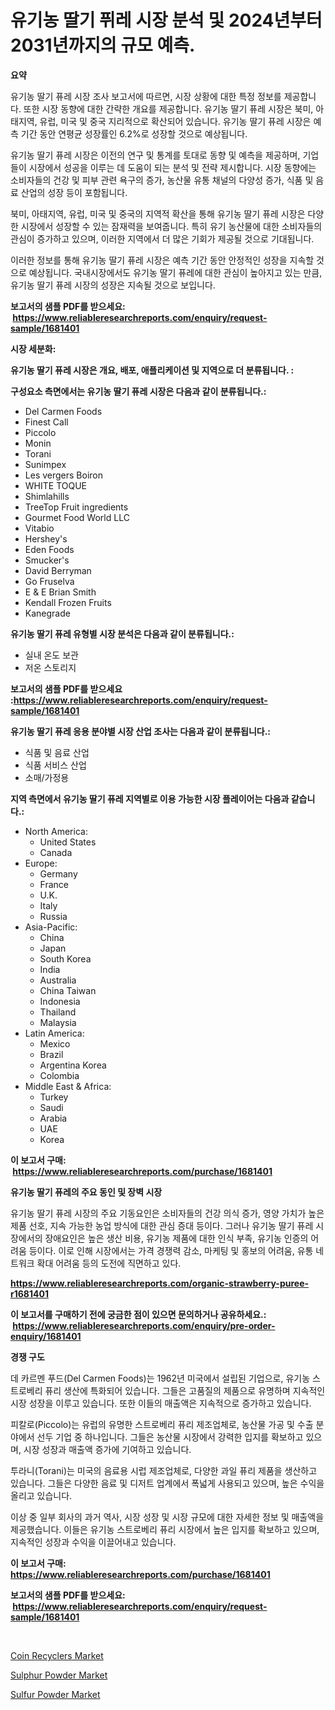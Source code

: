 <p><h1>유기농 딸기 퓌레 시장 분석 및 2024년부터 2031년까지의 규모 예측.</h1></p><p><strong>요약</strong></p>
<p><p>유기농 딸기 퓨레 시장 조사 보고서에 따르면, 시장 상황에 대한 특정 정보를 제공합니다. 또한 시장 동향에 대한 간략한 개요를 제공합니다. 유기농 딸기 퓨레 시장은 북미, 아태지역, 유럽, 미국 및 중국 지리적으로 확산되어 있습니다. 유기농 딸기 퓨레 시장은 예측 기간 동안 연평균 성장률인 6.2%로 성장할 것으로 예상됩니다.</p><p>유기농 딸기 퓨레 시장은 이전의 연구 및 통계를 토대로 동향 및 예측을 제공하며, 기업들이 시장에서 성공을 이루는 데 도움이 되는 분석 및 전략 제시합니다. 시장 동향에는 소비자들의 건강 및 피부 관련 욕구의 증가, 농산물 유통 채널의 다양성 증가, 식품 및 음료 산업의 성장 등이 포함됩니다.</p><p>북미, 아태지역, 유럽, 미국 및 중국의 지역적 확산을 통해 유기농 딸기 퓨레 시장은 다양한 시장에서 성장할 수 있는 잠재력을 보여줍니다. 특히 유기 농산물에 대한 소비자들의 관심이 증가하고 있으며, 이러한 지역에서 더 많은 기회가 제공될 것으로 기대됩니다.</p><p>이러한 정보를 통해 유기농 딸기 퓨레 시장은 예측 기간 동안 안정적인 성장을 지속할 것으로 예상됩니다. 국내시장에서도 유기농 딸기 퓨레에 대한 관심이 높아지고 있는 만큼, 유기농 딸기 퓨레 시장의 성장은 지속될 것으로 보입니다.</p></p>
<p><strong>보고서의 샘플 PDF를 받으세요: &nbsp;<a href="https://www.reliableresearchreports.com/enquiry/request-sample/1681401">https://www.reliableresearchreports.com/enquiry/request-sample/1681401</a></strong></p>
<p><strong>시장 세분화:</strong></p>
<p><strong> 유기농 딸기 퓨레 시장은 개요, 배포, 애플리케이션 및 지역으로 더 분류됩니다. :</strong></p>
<p><strong>구성요소 측면에서는 유기농 딸기 퓨레 시장은 다음과 같이 분류됩니다.:</strong></p>
<p><ul><li>Del Carmen Foods</li><li>Finest Call</li><li>Piccolo</li><li>Monin</li><li>Torani</li><li>Sunimpex</li><li>Les vergers Boiron</li><li>WHITE TOQUE</li><li>Shimlahills</li><li>TreeTop Fruit ingredients</li><li>Gourmet Food World LLC</li><li>Vitabio</li><li>Hershey's</li><li>Eden Foods</li><li>Smucker's</li><li>David Berryman</li><li>Go Fruselva</li><li>E & E Brian Smith</li><li>Kendall Frozen Fruits</li><li>Kanegrade</li></ul></p>
<p><strong> 유기농 딸기 퓨레 유형별 시장 분석은 다음과 같이 분류됩니다.:</strong></p>
<p><ul><li>실내 온도 보관</li><li>저온 스토리지</li></ul></p>
<p><strong>보고서의 샘플 PDF를 받으세요 :<a href="https://www.reliableresearchreports.com/enquiry/request-sample/1681401">https://www.reliableresearchreports.com/enquiry/request-sample/1681401</a></strong></p>
<p><strong> 유기농 딸기 퓨레 응용 분야별 시장 산업 조사는 다음과 같이 분류됩니다.:</strong></p>
<p><ul><li>식품 및 음료 산업</li><li>식품 서비스 산업</li><li>소매/가정용</li></ul></p>
<p><strong>지역 측면에서 유기농 딸기 퓨레 지역별로 이용 가능한 시장 플레이어는 다음과 같습니다.:</strong></p>
<p><ul>
    <li>
        North America:
        <ul>
            <li>United States</li>
            <li>Canada</li>
        </ul>
    </li>
    <li>
        Europe:
        <ul>
            <li>Germany</li>
            <li>France</li>
            <li>U.K.</li>
            <li>Italy</li>
            <li>Russia</li>
        </ul>
    </li>
    <li>
        Asia-Pacific:
        <ul>
            <li>China</li>
            <li>Japan</li>
            <li>South Korea</li>
            <li>India</li>
            <li>Australia</li>
            <li>China Taiwan</li>
            <li>Indonesia</li>
            <li>Thailand</li>
            <li>Malaysia</li>
        </ul>
    </li>
    <li>
        Latin America:
        <ul>
            <li>Mexico</li>
            <li>Brazil</li>
            <li>Argentina Korea</li>
            <li>Colombia</li>
        </ul>
    </li>
    <li>
        Middle East & Africa:
        <ul>
            <li>Turkey</li>
            <li>Saudi</li>
            <li>Arabia</li>
            <li>UAE</li>
            <li>Korea</li>
        </ul>
    </li>
    </ul></p>
<p><strong>이 보고서 구매: &nbsp;<a href="https://www.reliableresearchreports.com/purchase/1681401">https://www.reliableresearchreports.com/purchase/1681401</a></strong></p>
<p><strong>유기농 딸기 퓨레의 주요 동인 및 장벽 시장</strong></p>
<p><p>유기농 딸기 퓨레 시장의 주요 기동요인은 소비자들의 건강 의식 증가, 영양 가치가 높은 제품 선호, 지속 가능한 농업 방식에 대한 관심 증대 등이다. 그러나 유기농 딸기 퓨레 시장에서의 장애요인은 높은 생산 비용, 유기농 제품에 대한 인식 부족, 유기농 인증의 어려움 등이다. 이로 인해 시장에서는 가격 경쟁력 감소, 마케팅 및 홍보의 어려움, 유통 네트워크 확대 어려움 등의 도전에 직면하고 있다.</p></p>
<p><strong><a href="https://www.reliableresearchreports.com/organic-strawberry-puree-r1681401">https://www.reliableresearchreports.com/organic-strawberry-puree-r1681401</a></strong></p>
<p><strong>이 보고서를 구매하기 전에 궁금한 점이 있으면 문의하거나 공유하세요.: &nbsp;<a href="https://www.reliableresearchreports.com/enquiry/pre-order-enquiry/1681401">https://www.reliableresearchreports.com/enquiry/pre-order-enquiry/1681401</a></strong></p>
<p><strong>경쟁 구도</strong></p>
<p><p>데 카르멘 푸드(Del Carmen Foods)는 1962년 미국에서 설립된 기업으로, 유기농 스트로베리 퓨리 생산에 특화되어 있습니다. 그들은 고품질의 제품으로 유명하며 지속적인 시장 성장을 이루고 있습니다. 또한 이들의 매출액은 지속적으로 증가하고 있습니다.</p><p>피칼로(Piccolo)는 유럽의 유명한 스트로베리 퓨리 제조업체로, 농산물 가공 및 수출 분야에서 선두 기업 중 하나입니다. 그들은 농산물 시장에서 강력한 입지를 확보하고 있으며, 시장 성장과 매출액 증가에 기여하고 있습니다.</p><p>투라니(Torani)는 미국의 음료용 시럽 제조업체로, 다양한 과일 퓨리 제품을 생산하고 있습니다. 그들은 다양한 음료 및 디저트 업계에서 폭넓게 사용되고 있으며, 높은 수익을 올리고 있습니다.</p><p>이상 중 일부 회사의 과거 역사, 시장 성장 및 시장 규모에 대한 자세한 정보 및 매출액을 제공했습니다. 이들은 유기농 스트로베리 퓨리 시장에서 높은 입지를 확보하고 있으며, 지속적인 성장과 수익을 이끌어내고 있습니다.</p></p>
<p><strong>이 보고서 구매: &nbsp; <a href="https://www.reliableresearchreports.com/purchase/1681401">https://www.reliableresearchreports.com/purchase/1681401</a></strong></p>
<p><strong>보고서의 샘플 PDF를 받으세요: &nbsp;<a href="https://www.reliableresearchreports.com/enquiry/request-sample/1681401">https://www.reliableresearchreports.com/enquiry/request-sample/1681401</a></strong><strong></strong></p>
<p>&nbsp;</p>
<p><p><a href="https://github.com/ChiragRP21/Market-Research-Report-List-4/blob/main/coin-recyclers-market.md">Coin Recyclers Market</a></p><p><a href="https://funky-papaya-cf4.notion.site/Sulphur-Powder-Market-Share-Market-New-Trends-Analysis-Report-By-Type-By-Application-By-End-use--793fe13932d94c8395c782e640216f5a">Sulphur Powder Market</a></p><p><a href="https://confirmed-shield-e13.notion.site/Sulfur-Powder-Market-Size-Share-Trends-Analysis-Report-By-Application-Regional-Outlook-Competit-aa11cb37c8514bce81baefdfc76a181d">Sulfur Powder Market</a></p></p>